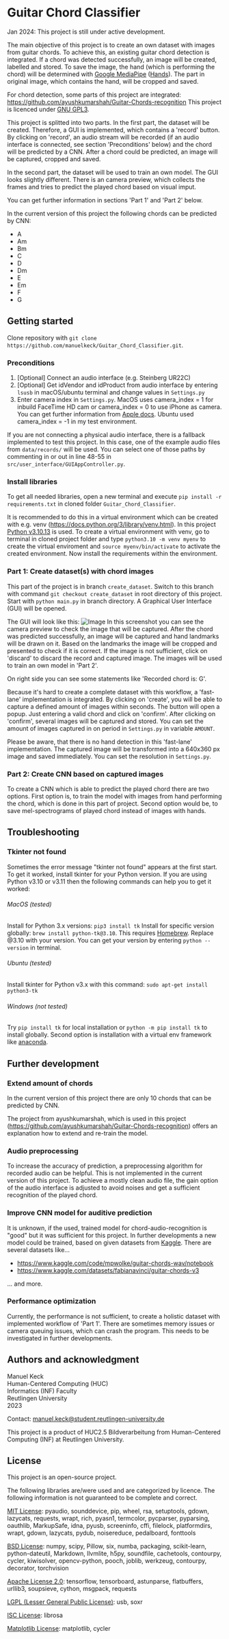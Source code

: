 # Guitar Chord Classifier

Jan 2024: This project is still under active development.

The main objective of this project is to create an own dataset with images from guitar chords.
To achieve this, an existing guitar chord detection is integrated.
If a chord was detected successfully, an image will be created, labelled and stored. To save the image, 
the hand (which is performing the chord) will be determined with 
[Google MediaPipe](https://mediapipe.readthedocs.io/en/latest/index.html) 
([Hands](https://developers.google.com/mediapipe/solutions/vision/hand_landmarker)). The part in
original image, which contains the hand, will be cropped and saved.

For chord detection, some parts of this project are integrated: 
https://github.com/ayushkumarshah/Guitar-Chords-recognition
This project is licenced under [GNU GPL3](https://www.gnu.org/licenses/gpl-3.0.en.html).

This project is splitted into two parts. In the first part, the dataset will be created. Therefore, a GUI
is implemented, which contains a 'record' button. By clicking on 'record', an audio stream will be recorded
(if an audio interface is connected, see section 'Preconditions' below) and the chord will be predicted by 
a CNN. After a chord could be predicted, an image will be captured, cropped and saved.

In the second part, the dataset will be used to train an own model. The GUI looks slightly different. There
is an camera preview, which collects the frames and tries to predict the played chord based on visual imput.

You can get further information in sections 'Part 1' and 'Part 2' below.

In the current version of this project the following chords can be predicted by CNN:
- A
- Am
- Bm
- C
- D
- Dm
- E
- Em
- F
- G

## Getting started
Clone repository with `git clone https://github.com/manuelkeck/Guitar_Chord_Classifier.git`.

### Preconditions
1. [Optional] Connect an audio interface (e.g. Steinberg UR22C)
2. [Optional] Get idVendor and idProduct from audio interface by entering `lsusb` in macOS/ubuntu terminal and 
change values in `Settings.py`
3. Enter camera index in `Settings.py`. MacOS uses camera_index = 1 for inbuild FaceTime HD cam or camera_index = 0 
to use iPhone as camera. You can get further information from [Apple docs](https://support.apple.com/de-de/guide/mac-help/mchl77879b8a/mac). Ubuntu used camera_index = -1 in my test environment.

If you are not connecting a physical audio interface, there is a fallback implemented to
test this project. In this case, one of the example audio files from `data/records/` will be used.
You can select one of those paths by commenting in or out in line 48-55 in `src/user_interface/GUIAppController.py`.

### Install libraries
To get all needed libraries, open a new terminal and execute `pip install -r requirements.txt` in cloned 
folder `Guitar_Chord_Classifier`. 

It is recommended to do this in a virtual environment which can be created with 
e.g. venv (https://docs.python.org/3/library/venv.html). In this project [Python v3.10.13](https://www.python.org/downloads/release/python-31013/) is used.
To create a virtual environment with venv, go to terminal in cloned project folder and type `python3.10 -m venv myenv`
to create the virtual enviroment and `source myenv/bin/activate` to activate the created environment. Now install 
the requirements within the environment.

### Part 1: Create dataset(s) with chord images
This part of the project is in branch `create_dataset`. Switch to this branch with command `git checkout create_dataset`
in root directory of this project. Start with `python main.py` in branch directory. A Graphical User Interface (GUI) will 
be opened.

The GUI will look like this:
![Image](resources/GUI_Part1.png)
In this screenshot you can see the camera preview to check the image that will be captured.
After the chord was predicted successfully, an image will be captured and hand landmarks will be drawn
on it. Based on the landmarks the image will be cropped and presented to check if it is correct.
If the image is not sufficient, click on 'discard' to discard the record and captured image.
The images will be used to train an own model in 'Part 2'.

On right side you can see some statements like 'Recorded chord is: G'.

Because it's hard to create a complete dataset with this workflow, a 'fast-lane' implementation is
integrated. By clicking on 'create', you will be able to capture a defined amount of images within seconds.
The button will open a popup. Just entering a valid chord and click on 'confirm'. After clicking on
'confirm', several images will be captured and stored. You can set the amount of images captured in
on period in `Settings.py` in variable `AMOUNT`.

Please be aware, that there is no hand detection in this 'fast-lane' implementation. The captured image
will be transformed into a 640x360 px image and saved immediately. You can set the resolution in `Settings.py`.

### Part 2: Create CNN based on captured images
To create a CNN which is able to predict the played chord there are two options. First option is, to train
the model with images from hand performing the chord, which is done in this part of project. Second option
would be, to save mel-spectrograms of played chord instead of images with hands.

## Troubleshooting
### Tkinter not found
Sometimes the error message "tkinter not found" appears at the first start. To get it worked, install tkinter
for your Python version. If you are using Python v3.10 or v3.11 then the following commands can
help you to get it worked:

###### MacOS (tested)
Install for Python 3.x versions: `pip3 install tk`
Install for specific version globally: `brew install python-tk@3.10`. This requires [Homebrew](https://brew.sh). 
Replace @3.10 with your version. 
You can get your version by entering `python --version` in terminal.

###### Ubuntu (tested)
Install tkinter for Python v3.x with this command: `sudo apt-get install python3-tk`

###### Windows (not tested)
Try `pip install tk` for local installation or `python -m pip install tk` to install globally.
Second option is installation with a virtual env framework like [anaconda](https://docs.anaconda.com/free/anaconda/install/windows/).

## Further development
### Extend amount of chords
In the current version of this project there are only 10 chords that can be predicted by CNN.

The project from ayushkumarshah, which is used in this project 
(https://github.com/ayushkumarshah/Guitar-Chords-recognition) offers an explanation how to extend 
and re-train the model.

### Audio preprocessing
To increase the accuracy of prediction, a preprocessing algorithm for recorded audio can be helpful.
This is not implemented in the current version of this project. To achieve a mostly clean audio file, the
gain option of the audio interface is adjusted to avoid noises and get a sufficient recognition of the 
played chord.

### Improve CNN model for auditive prediction
It is unknown, if the used, trained model for chord-audio-recognition is "good" but it was sufficient for this 
project. In further developments a new model could be trained, based on given datasets from 
[Kaggle](https://www.kaggle.com). There are several datasets like...
- https://www.kaggle.com/code/mpwolke/guitar-chords-wav/notebook
- https://www.kaggle.com/datasets/fabianavinci/guitar-chords-v3

... and more.

### Performance optimization
Currently, the performance is not sufficient, to create a holistic dataset with implemented workflow
of 'Part 1'. There are sometimes memory issues or camera queuing issues, which can crash the program.
This needs to be investigated in further developments.

## Authors and acknowledgment
Manuel Keck\
Human-Centered Computing (HUC)\
Informatics (INF) Faculty\
Reutlingen University\
2023

Contact: manuel.keck@student.reutlingen-university.de

This project is a product of HUC2.5 Bildverarbeitung from Human-Centered Computing (INF) at Reutlingen 
University.

## License
This project is an open-source project.

The following libraries are/were used and are categorized by licence.
The following information is not guaranteed to be complete and correct.

[MIT License](https://opensource.org/licenses/MIT):
pyaudio,
sounddevice,
pip,
wheel,
rsa,
setuptools,
gdown,
lazycats,
requests,
wrapt,
rich,
pyasn1,
termcolor,
pycparser,
pyparsing,
oauthlib,
MarkupSafe,
idna,
pyusb,
screeninfo,
cffi,
filelock,
platformdirs,
wrapt,
gdown,
lazycats,
pydub,
noisereduce,
pedalboard,
fonttools

[BSD License](https://opensource.org/licenses/BSD-3-Clause):
numpy,
scipy,
Pillow,
six,
numba,
packaging,
scikit-learn,
python-dateutil,
Markdown,
llvmlite,
h5py,
soundfile,
cachetools,
contourpy,
cycler,
kiwisolver,
opencv-python,
pooch,
joblib,
werkzeug,
contourpy,
decorator,
torchvision

[Apache License 2.0](https://opensource.org/licenses/Apache-2.0):
tensorflow,
tensorboard,
astunparse,
flatbuffers,
urllib3,
soupsieve,
cython,
msgpack,
requests

[LGPL (Lesser General Public License)](https://www.gnu.org/licenses/lgpl-3.0.html):
usb,
soxr

[ISC License](https://opensource.org/licenses/ISC):
librosa

[Matplotlib License](https://matplotlib.org/stable/users/license.html):
matplotlib,
cycler
